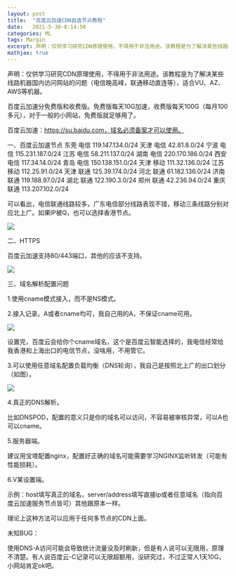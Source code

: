 ```yaml
---
layout: post
title:  "百度云加速CDN自选节点教程"
date:   2021-5-30-8:14:50
categories: ML
tags: Margin
excerpt: 声明：仅供学习研究CDN原理使用，不得用于非法用途。该教程是为了解决某些线路机器国内访问网站的问题（电信晚高峰，联通移动直连等），适合VU、AZ、AWS等机器。  百度云加速分免费版和收费版。免费版每天10G加速，收费版每天100G（每月100多元），对于一般的小网站，免费版就足够用了。  百度云加速：https://su.baidu.com，域名必须备案才可以使用。  一、百度云加速节点 东莞 电信 119.147.134.0/24
mathjax: true
---
```


声明：仅供学习研究CDN原理使用，不得用于非法用途。该教程是为了解决某些线路机器国内访问网站的问题（电信晚高峰，联通移动直连等），适合VU、AZ、AWS等机器。

百度云加速分免费版和收费版。免费版每天10G加速，收费版每天100G（每月100多元），对于一般的小网站，免费版就足够用了。

百度云加速：https://su.baidu.com，域名必须备案才可以使用。</span>

一、百度云加速节点
东莞 电信 119.147.134.0/24
天津 电信 42.81.8.0/24
宁波 电信 115.231.187.0/24
江苏 电信 58.211.137.0/24
湖南 电信 220.170.186.0/24
西安 电信 117.34.14.0/24
青岛 电信 150.138.151.0/24
天津 移动 111.32.136.0/24
江苏 移动 112.25.91.0/24
天津 联通 125.39.174.0/24
河北 联通 61.182.136.0/24
济南 联通 119.188.97.0/24
湖北 联通 122.190.3.0/24
郑州 联通 42.236.94.0/24
重庆 联通 113.207.102.0/24

可以看出，电信联通线路较多，广东电信部分线路表现不错，移动三条线路分别对应北上广。如果IP被Q，也可以选择香港节点。

![](http://inews.gtimg.com/newsapp_ls/0/12012410434/0)

二、HTTPS

百度云加速支持80/443端口，其他的应该不支持。

![](http://inews.gtimg.com/newsapp_ls/0/12012427243/0)

三、域名解析配置问题

1.使用cname模式接入，而不是NS模式。

2.接入记录。A或者cname均可，我自己用的A，不保证cname可用。

![](http://inews.gtimg.com/newsapp_ls/0/12012455611/0)

设置完，百度云会给你个cname域名，这个是百度云智能选择的，我电信经常给我香港和上海出口的电信节点，没啥用，不用管它。

3.可以使用任意域名配置负载均衡（DNS轮询），我自己是按照北上广的出口划分（如图）。

![](http://inews.gtimg.com/newsapp_ls/0/12012474676/0)

4.真正的DNS解析。

比如DNSPOD，配置的意义只是你的域名可以访问，不容易被审核异常，可以A也可以cname。

5.服务器端。

建议用宝塔配置nginx，配置好正确的域名可能需要学习NGINX监听转发（可能有性能损耗）。

6.V某设置端。

示例：host填写真正的域名，server/address填写直接ip或者任意域名（指向百度云加速服务节点皆可）其他跟原本一样。

理论上这种方法可以应用于任何多节点的CDN上面。

未知BUG：

使用DNS-A访问可能会导致统计流量没及时刷新，但是有人说可以无限用，原理不清楚。有人说百度云-C记录可以无限超额用，没研究过，不过正常人1天10G，小网站肯定ok吧。
